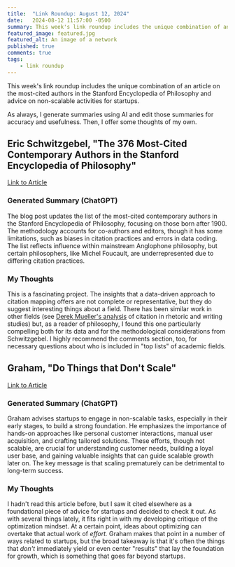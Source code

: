 ```yaml
---
title:  "Link Roundup: August 12, 2024"
date:   2024-08-12 11:57:00 -0500
summary: This week's link roundup includes the unique combination of an article on the most-cited authors in the Stanford Encyclopedia of Philosophy and advice on non-scalable activities for startups. 
featured_image: featured.jpg
featured_alt: An image of a network
published: true
comments: true
tags:
    - link roundup
---
```


This week's link roundup includes the unique combination of an article on the most-cited authors in the Stanford Encyclopedia of Philosophy and advice on non-scalable activities for startups. 

As always, I generate summaries using AI and edit those summaries for
accuracy and usefulness. Then, I offer some thoughts of my own.

## Eric Schwitzgebel, "The 376 Most-Cited Contemporary Authors in the Stanford Encyclopedia of Philosophy"

[Link to
Article](https://schwitzsplinters.blogspot.com/2024/08/the-378-most-cited-contemporary-authors.html)

### Generated Summary (ChatGPT)

The blog post updates the list of the most-cited contemporary authors in
the Stanford Encyclopedia of Philosophy, focusing on those born after
1900. The methodology accounts for co-authors and editors, though it has
some limitations, such as biases in citation practices and errors in
data coding. The list reflects influence within mainstream Anglophone
philosophy, but certain philosophers, like Michel Foucault, are
underrepresented due to differing citation practices.

### My Thoughts

This is a fascinating project. The insights that a data-driven approach
to citation mapping offers are not complete or representative, but they
do suggest interesting things about a field. There has been similar work
in other fields (see [Derek Mueller's
analysis](https://derekmueller.net/rc/cv/ms/mueller-longtail-ccc.pdf) of
citation in rhetoric and writing studies) but, as a reader of
philosophy, I found this one particularly compelling both for its data
and for the methodological considerations from Schwitzgebel. I highly
recommend the comments section, too, for necessary questions about who
is included in "top lists" of academic fields.

## Graham, "Do Things that Don't Scale"

[Link to
Article](https://paulgraham.com/ds.html)

### Generated Summary (ChatGPT)

Graham advises startups to engage in non-scalable tasks, especially in
their early stages, to build a strong foundation. He emphasizes the
importance of hands-on approaches like personal customer interactions,
manual user acquisition, and crafting tailored solutions. These efforts,
though not scalable, are crucial for understanding customer needs,
building a loyal user base, and gaining valuable insights that can guide
scalable growth later on. The key message is that scaling prematurely
can be detrimental to long-term success.

### My Thoughts

I hadn't read this article before, but I saw it cited elsewhere as a
foundational piece of advice for startups and decided to check it out.
As with several things lately, it fits right in with my developing
critique of the optimization mindset. At a certain point, ideas about
optimizing can overtake that actual work of *effort.* Graham makes that
point in a number of ways related to startups, but the broad takeaway is
that it's often the things that *don't* immediately yield or even center
"results" that lay the foundation for growth, which is something that
goes far beyond startups.
